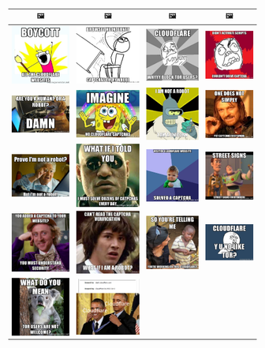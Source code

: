 | &#128444; | &#128444; | &#128444; | &#128444; |
| --- | --- | --- | --- |
| ![](meme_all_the_cloudflare_websites.jpg) | ![](meme_captchas_everywhere.jpg) | ![](meme_cloudflare_why.jpg) | ![](meme_couldnt_solve_captcha.jpg) |
| ![](meme_human_or_robot.jpg) | ![](meme_imagine_no_captchas.jpg) | ![](meme_not_robot_unicorn.jpg) | ![](meme_one_does_not_simply_put_captchas_everywhere.jpg) |
| ![](meme_prove_robot.jpg) | ![](meme_solve_captchas_every_day.jpg) | ![](meme_solved_captcha.jpg) | ![](meme_street_signs_everywhere.jpg) |
| ![](meme_understand_security.jpg) | ![](meme_what_if_im_a_robot.jpg) | ![](meme_workin_on_this_cloudflare.jpg) | ![](meme_y_no_like_tor.jpg) |
| ![](meme_tor_not_welcome.jpg) | ![](cloudflare_selfsign.jpg) |  |  |
